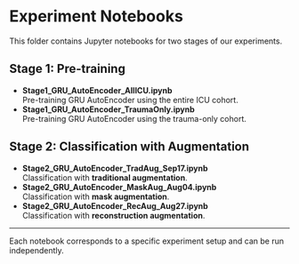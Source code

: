 # Experiment Notebooks

This folder contains Jupyter notebooks for two stages of our experiments.

## Stage 1: Pre-training
- **Stage1_GRU_AutoEncoder_AllICU.ipynb**  
  Pre-training GRU AutoEncoder using the entire ICU cohort.  
- **Stage1_GRU_AutoEncoder_TraumaOnly.ipynb**  
  Pre-training GRU AutoEncoder using the trauma-only cohort.  

## Stage 2: Classification with Augmentation
- **Stage2_GRU_AutoEncoder_TradAug_Sep17.ipynb**  
  Classification with **traditional augmentation**.  
- **Stage2_GRU_AutoEncoder_MaskAug_Aug04.ipynb**  
  Classification with **mask augmentation**.  
- **Stage2_GRU_AutoEncoder_RecAug_Aug27.ipynb**  
  Classification with **reconstruction augmentation**.  

---

Each notebook corresponds to a specific experiment setup and can be run independently.
